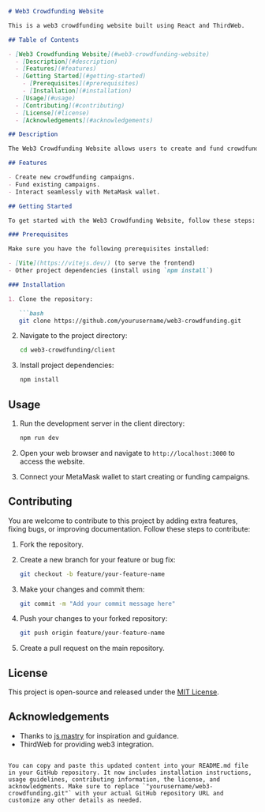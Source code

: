 

```markdown
# Web3 Crowdfunding Website

This is a web3 crowdfunding website built using React and ThirdWeb.

## Table of Contents

- [Web3 Crowdfunding Website](#web3-crowdfunding-website)
  - [Description](#description)
  - [Features](#features)
  - [Getting Started](#getting-started)
    - [Prerequisites](#prerequisites)
    - [Installation](#installation)
  - [Usage](#usage)
  - [Contributing](#contributing)
  - [License](#license)
  - [Acknowledgements](#acknowledgements)

## Description

The Web3 Crowdfunding Website allows users to create and fund crowdfunding campaigns using their MetaMask wallet. It leverages React for the frontend and integrates with ThirdWeb for web3 functionality.

## Features

- Create new crowdfunding campaigns.
- Fund existing campaigns.
- Interact seamlessly with MetaMask wallet.

## Getting Started

To get started with the Web3 Crowdfunding Website, follow these steps:

### Prerequisites

Make sure you have the following prerequisites installed:

- [Vite](https://vitejs.dev/) (to serve the frontend)
- Other project dependencies (install using `npm install`)

### Installation

1. Clone the repository:

   ```bash
   git clone https://github.com/yourusername/web3-crowdfunding.git
   ```

2. Navigate to the project directory:

   ```bash
   cd web3-crowdfunding/client
   ```

3. Install project dependencies:

   ```bash
   npm install
   ```

## Usage

1. Run the development server in the client directory:

   ```bash
   npm run dev
   ```

2. Open your web browser and navigate to `http://localhost:3000` to access the website.

3. Connect your MetaMask wallet to start creating or funding campaigns.

## Contributing

You are welcome to contribute to this project by adding extra features, fixing bugs, or improving documentation. Follow these steps to contribute:

1. Fork the repository.

2. Create a new branch for your feature or bug fix:

   ```bash
   git checkout -b feature/your-feature-name
   ```

3. Make your changes and commit them:

   ```bash
   git commit -m "Add your commit message here"
   ```

4. Push your changes to your forked repository:

   ```bash
   git push origin feature/your-feature-name
   ```

5. Create a pull request on the main repository.

## License

This project is open-source and released under the [MIT License](LICENSE).

## Acknowledgements

- Thanks to [js mastry](https://github.com/js-mastry) for inspiration and guidance.
- ThirdWeb for providing web3 integration.
```

You can copy and paste this updated content into your README.md file in your GitHub repository. It now includes installation instructions, usage guidelines, contributing information, the license, and acknowledgments. Make sure to replace `"yourusername/web3-crowdfunding.git"` with your actual GitHub repository URL and customize any other details as needed.
